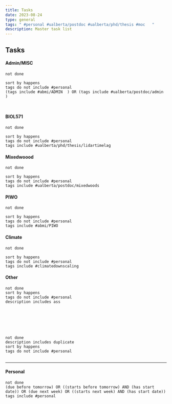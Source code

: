 ```yaml
---
title: Tasks
date: 2023-08-24
type: general
tags: " #personal #ualberta/postdoc #ualberta/phd/thesis #moc   "
description: Master task list
---
```



## Tasks
#### Admin/MISC
```tasks
not done

sort by happens
tags do not include #personal
(tags include #abmi/ADMIN  ) OR (tags include #ualberta/postdoc/admin )



```

#### BIOL571
```tasks
not done

sort by happens
tags do not include #personal 
tags include #ualberta/phd/thesis/lidartimelag 
```

#### Mixedwoood
```tasks
not done

sort by happens
tags do not include #personal 
tags include #ualberta/postdoc/mixedwoods 
```

#### PIWO
```tasks
not done

sort by happens
tags do not include #personal 
tags include #abmi/PIWO
```

#### Climate
```tasks
not done

sort by happens
tags do not include #personal 
tags include #climatedownscaling 
```


#### Other

```tasks
not done
sort by happens
tags do not include #personal 
description includes ass






```





```tasks

not done
description includes duplicate
sort by happens
tags do not include #personal 


```
---

#### Personal
```tasks
not done
(due before tomorrow) OR ((starts before tomorrow) AND (has start date)) OR (due next week) OR ((starts next week) AND (has start date))
tags include #personal 


```

